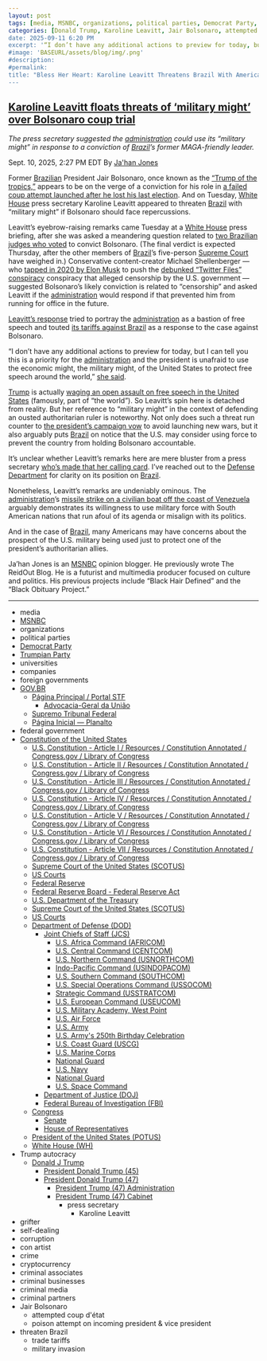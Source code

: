 ```yaml
---
layout: post
tags: [media, MSNBC, organizations, political parties, Democrat Party, Trumpian Party, universities, companies, foreign governments, GOV.BR, Página Principal / Portal STF, Advocacia-Geral da União, Supremo Tribunal Federal, Página Inicial — Planalto, federal government, Constitution of the United States, U.S. Constitution - Article I / Resources / Constitution Annotated / Congress.gov / Library of Congress, U.S. Constitution - Article II / Resources / Constitution Annotated / Congress.gov / Library of Congress, U.S. Constitution - Article III / Resources / Constitution Annotated / Congress.gov / Library of Congress, U.S. Constitution - Article IV / Resources / Constitution Annotated / Congress.gov / Library of Congress, U.S. Constitution - Article V / Resources / Constitution Annotated / Congress.gov / Library of Congress, U.S. Constitution - Article VI / Resources / Constitution Annotated / Congress.gov / Library of Congress, U.S. Constitution - Article VII / Resources / Constitution Annotated / Congress.gov / Library of Congress, Supreme Court of the United States (SCOTUS), US Courts, Federal Reserve, Federal Reserve Board - Federal Reserve Act, U.S. Department of the Treasury, Supreme Court of the United States (SCOTUS), US Courts, Department of Defense (DOD), Joint Chiefs of Staff (JCS), U.S. Africa Command (AFRICOM), U.S. Central Command (CENTCOM), U.S. Northern Command (USNORTHCOM), Indo-Pacific Command (USINDOPACOM), U.S. Southern Command (SOUTHCOM), U.S. Special Operations Command (USSOCOM), Strategic Command (USSTRATCOM), U.S. European Command (USEUCOM), U.S. Military Academy West Point, U.S. Air Force, U.S. Army, U.S. Army’s 250th Birthday Celebration, U.S. Coast Guard (USCG), U.S. Marine Corps, National Guard, U.S. Navy, National Guard, U.S. Space Command, Department of Justice (DOJ), Federal Bureau of Investigation (FBI), Congress, Senate, House of Representatives, President of the United States (POTUS), White House (WH), Trump autocracy, Donald J Trump, President Donald Trump (45), President Donald Trump (47), President Trump (47) Administration, President Trump (47) Cabinet, press secretary, Karoline Leavitt, grifter, self-dealing, corruption, con artist, crime, cryptocurrency, criminal associates, criminal businesses, criminal media, criminal partners, Jair Bolsonaro, attempted coup d’état, poison attempt on incoming president & vice president, threaten Brazil, trade tariffs, military invasion]
categories: [Donald Trump, Karoline Leavitt, Jair Bolsonaro, attempted coup d'état of Brazil, military invasion]
date: 2025-09-11 6:20 PM
excerpt: '“I don’t have any additional actions to preview for today, but I can tell you this is a priority for the administration and the president is unafraid to use the economic might, the military might, of the United States to protect free speech around the world” – Karoline Leavitt,  Trump 2.0 press secretary. '
#image: 'BASEURL/assets/blog/img/.png'
#description:
#permalink:
title: "Bless Her Heart: Karoline Leavitt Threatens Brazil With America's Military Might If They Don't Free Jair Bolsonaro, Former Brazilian President That Attempted a January 6 Style of Insurrection"
---
```



## [Karoline Leavitt floats threats of ‘military might’ over Bolsonaro coup trial](https://www.msnbc.com/top-stories/latest/trump-bolsonaro-trial-brazil-military-might-rcna230388)

*The press secretary suggested the [administration](https://www.whitehouse.gov/administration/) could use its “military might” in response to a conviction of [Brazil](https://www.gov.br/)’s former MAGA-friendly leader.*

Sept. 10, 2025, 2:27 PM EDT
By [Ja'han Jones](https://www.msnbc.com/author/jahan-jones-ncpn371241)

Former [Brazilian](https://www.gov.br/) President Jair Bolsonaro, once known as the [“Trump of the tropics,”](https://www.bbc.com/news/world-latin-america-45746013) appears to be on the verge of a conviction for his role in [a failed coup attempt launched after he lost his last election](https://www.nbcnews.com/world/south-america/brazils-supreme-court-orders-house-arrest-former-president-bolsonaro-rcna223008). And on Tuesday, [White House](https://www.whitehouse.gov/) press secretary Karoline Leavitt appeared to threaten [Brazil](https://www.gov.br/) with “military might” if Bolsonaro should face repercussions.

Leavitt’s eyebrow-raising remarks came Tuesday at a [White House](https://www.whitehouse.gov/) press briefing, after she was asked a meandering question related to [two Brazilian judges who voted](https://www.theguardian.com/world/2025/sep/09/brazil-jair-bolsonaro-trial) to convict Bolsonaro. (The final verdict is expected Thursday, after the other members of [Brazil](https://www.gov.br/)’s five-person [Supreme Court](https://portal.stf.jus.br/) have weighed in.) Conservative content-creator Michael Shellenberger — who [tapped in 2020 by Elon Musk](https://www.msnbc.com/opinion/msnbc-opinion/trump-musk-partnership-x-twitter-files-rcna180427) to push the [debunked “Twitter Files” conspiracy](https://www.msnbc.com/the-reidout/reidout-blog/mehdi-hasan-matt-taibbi-twitter-files-elon-musk-rcna78732) conspiracy that alleged censorship by the U.S. government — suggested Bolsonaro’s likely conviction is related to “censorship” and asked Leavitt if the [administration](https://www.whitehouse.gov/administration/) would respond if that prevented him from running for office in the future.

[Leavitt’s response](https://www.youtube.com/live/YCLPVwce9jc?t=649) tried to portray the [administration](https://www.whitehouse.gov/administration/) as a bastion of free speech and touted [its tariffs against Brazil](https://www.nbcnews.com/politics/trump-administration/trump-brazilian-products-tariffs-bolsonaro-rcna222534) as a response to the case against Bolsonaro.

“I don’t have any additional actions to preview for today, but I can tell you this is a priority for the [administration](https://www.whitehouse.gov/administration/) and the president is unafraid to use the economic might, the military might, of the United States to protect free speech around the world,” [she said](https://www.youtube.com/live/YCLPVwce9jc?t=649).

[Trump](https://www.donaldjtrump.com/) is actually [waging an open assault on free speech in the United States](https://www.theguardian.com/us-news/2025/jun/19/us-free-speech-rights-trump) (famously, part of “the world”). So Leavitt’s spin here is detached from reality. But her reference to “military might” in the context of defending an ousted authoritarian ruler is noteworthy. Not only does such a threat run counter to [the president’s campaign vow](https://time.com/7295729/trump-middle-east-war-iran-risk/) to avoid launching new wars, but it also arguably puts [Brazil](https://www.gov.br/) on notice that the U.S. may consider using force to prevent the country from holding Bolsonaro accountable.

It’s unclear whether Leavitt’s remarks here are mere bluster from a press secretary [who’s made that her calling card](https://www.poynter.org/commentary/2025/karoline-leavitt-white-house-debut-press-secretary/). I’ve reached out to the [Defense Department](https://www.defense.gov/) for clarity on its position on [Brazil](https://www.gov.br/).

Nonetheless, Leavitt’s remarks are undeniably ominous. The [administration](https://www.whitehouse.gov/administration/)’s [missile strike on a civilian boat off the coast of Venezuela](https://www.msnbc.com/morning-joe/watch/-despicable-and-thoughtless-sen-paul-slams-vp-vance-over-strike-on-venezuela-drug-boat-247054405754) arguably demonstrates its willingness to use military force with South American nations that run afoul of its agenda or misalign with its politics.

And in the case of [Brazil](https://www.gov.br/), many Americans may have concerns about the prospect of the U.S. military being used just to protect one of the president’s authoritarian allies.

Ja’han Jones is an [MSNBC](https://www.msnbc.com/) opinion blogger. He previously wrote The ReidOut Blog. He is a futurist and multimedia producer focused on culture and politics. His previous projects include “Black Hair Defined” and the “Black Obituary Project.”


----
- media
- [MSNBC](https://www.msnbc.com/)
- organizations
- political parties
- [Democrat Party](https://www.democrats.org/)
- [Trumpian Party](https://www.gop.com/)
- universities
- companies
- foreign governments
- [GOV.BR](https://www.gov.br/pt-br)
    - [Página Principal / Portal STF](https://portal.stf.jus.br/)
        - [Advocacia-Geral da União](https://www.gov.br/pt-br/orgaos/advocacia-geral-da-uniao)
    - [Supremo Tribunal Federal](https://www.gov.br/pt-br/orgaos/supremo-tribunal-federal)
    - [Página Inicial — Planalto](https://www.gov.br/planalto/pt-br)
- federal government
- [Constitution of the United States](https://constitution.congress.gov/)
    - [U.S. Constitution - Article I / Resources / Constitution Annotated / Congress.gov / Library of Congress](https://constitution.congress.gov/constitution/article-1/)
    - [U.S. Constitution - Article II / Resources / Constitution Annotated / Congress.gov / Library of Congress](https://constitution.congress.gov/constitution/article-2/)
    - [U.S. Constitution - Article III / Resources / Constitution Annotated / Congress.gov / Library of Congress](https://constitution.congress.gov/constitution/article-3/)
    - [U.S. Constitution - Article IV / Resources / Constitution Annotated / Congress.gov / Library of Congress](https://constitution.congress.gov/constitution/article-4/)
    - [U.S. Constitution - Article V / Resources / Constitution Annotated / Congress.gov / Library of Congress](https://constitution.congress.gov/constitution/article-5/)
    - [U.S. Constitution - Article VI / Resources / Constitution Annotated / Congress.gov / Library of Congress](https://constitution.congress.gov/constitution/article-6/)
    - [U.S. Constitution - Article VII / Resources / Constitution Annotated / Congress.gov / Library of Congress](https://constitution.congress.gov/constitution/article-7/)
    - [Supreme Court of the United States (SCOTUS)](https://www.supremecourt.gov/)
    - [US Courts](https://www.uscourts.gov/)
    - [Federal Reserve](https;//www.federalreserve.gov/)
    - [Federal Reserve Board - Federal Reserve Act](https://www.federalreserve.gov/aboutthefed/fract.htm)
    - [U.S. Department of the Treasury](https://home.treasury.gov/)
    - [Supreme Court of the United States (SCOTUS)](https://www.supremecourt.gov/)
    - [US Courts](https://www.uscourts.gov/)
    - [Department of Defense (DOD)](https://www.defense.gov/)
        - [Joint Chiefs of Staff (JCS)](https://www.jcs.mil/)
            - [U.S. Africa Command (AFRICOM)](https://www.africom.mil/)
            - [U.S. Central Command (CENTCOM)](https://www.centcom.mil/)
            - [U.S. Northern Command (USNORTHCOM)](https://www.northcom.mil/)
            - [Indo-Pacific Command (USINDOPACOM)](https://www.pacom.mil/)
            - [U.S. Southern Command (SOUTHCOM)](http://www.southcom.mil/)
            - [U.S. Special Operations Command (USSOCOM)](https://www.socom.mil/)
            - [Strategic Command (USSTRATCOM)](http://www.stratcom.mil/)
            - [U.S. European Command (USEUCOM)](https://www.eucom.mil/)
            - [U.S. Military Academy, West Point](https://www.westpoint.edu/)
            - [U.S. Air Force](https://www.af.mil/)
            - [U.S. Army](https://www.army.mil/)
            - [U.S. Army's 250th Birthday Celebration](https://www.army.mil/1775/)
            - [U.S. Coast Guard (USCG)](https://www.uscg.mil/)
            - [U.S. Marine Corps](https://www.marines.mil/)
            - [National Guard](https://www.nationalguard.mil/)
            - [U.S. Navy](https://www.navy.mil/)
            - [National Guard](https://www.nationalguard.mil/)
            - [U.S. Space Command](https://www.spacecom.mil/)
        - [Department of Justice (DOJ)](https://www.justice.gov/)
        - [Federal Bureau of Investigation (FBI)](https://www.fbi.gov/)
    - [Congress](https://www.congress.gov/)
        - [Senate](https://www.senate.gov/)
        - [House of Representatives](https://www.house.gov/)
     - [President of the United States (POTUS)](https://www.whitehouse.gov/)
    - [White House (WH)](https://www.whitehouse.gov/)
- Trump autocracy
    - [Donald J Trump](https://www.donaldjtrump.com/)
        - [President Donald Trump (45)](https://trumpwhitehouse.archives.gov/)
        - [President Donald Trump (47)](https://www.whitehouse.gov/administration/donald-j-trump/)
            - [President Trump (47) Administration](https://www.whitehouse.gov/administration/)
            - [President Trump (47) Cabinet](https://www.whitehouse.gov/administration/the-cabinet/)
                - press secretary
                    - Karoline Leavitt
- grifter
- self-dealing
- corruption
- con artist
- crime
- cryptocurrency
- criminal associates
- criminal businesses
- criminal media
- criminal partners
- Jair Bolsonaro
    - attempted coup d'état
    - poison attempt on incoming president & vice president
- threaten Brazil
    - trade tariffs
    - military invasion
